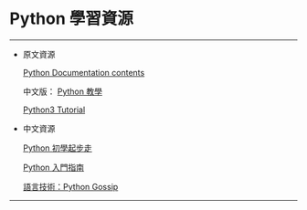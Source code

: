 # Python 學習資源 #

---

* 原文資源

    [Python Documentation contents](https://docs.python.org/3/contents.html)

    中文版： [Python 教學](https://docs.python.org.tw/3/index.html)
    
    [Python3 Tutorial](http://www.python-course.eu/python3_course.php)

* 中文資源

    [Python 初學起步走](http://ithelp.ithome.com.tw/users/20091326/ironman/854)
    
    [Python 入門指南](http://pydoing.blogspot.tw/2014/07/python-guide.html)
    
    [語言技術：Python Gossip](http://openhome.cc/Gossip/Python/index.html)

---



